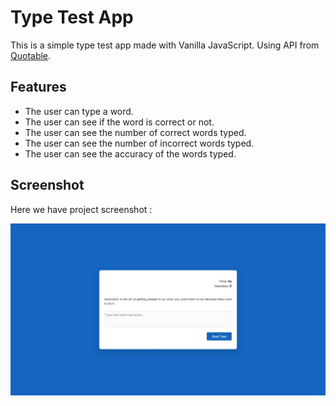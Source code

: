 # Type Test App
This is a simple type test app made with Vanilla JavaScript. Using API from [Quotable](https://github.com/lukePeavey/quotable).

## Features
- The user can type a word.
- The user can see if the word is correct or not.
- The user can see the number of correct words typed.
- The user can see the number of incorrect words typed.
- The user can see the accuracy of the words typed.

## Screenshot
Here we have project screenshot :

![screenshot](screenshot.jpeg)